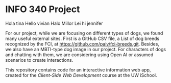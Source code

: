 # INFO 340 Project
Hola tina
Hello vivian
Halo Millor Lei
hi jennifer


For our project, while we are focusing on different types of dogs, we found many useful external sites. First is a GitHub CSV file, a List of dog breeds recognized by the FCI, at https://github.com/paiv/fci-breeds.git. Besides, we also have an MBTI-type dog image in our project. For characters of dogs and chatting with them, we are considering using Open AI or assumed scenarios to create interactions.


This repository contains code for an interactive information web app, created for the _Client-Side Web Development_ course at the UW iSchool.
